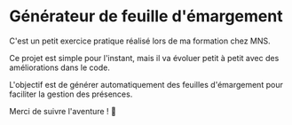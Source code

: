 # Générateur de feuille d'émargement

C'est un petit exercice pratique réalisé lors de ma formation chez MNS.

Ce projet est simple pour l'instant, mais il va évoluer petit à petit avec des améliorations dans le code.

L'objectif est de générer automatiquement des feuilles d'émargement pour faciliter la gestion des présences.

Merci de suivre l'aventure ! 🚀
